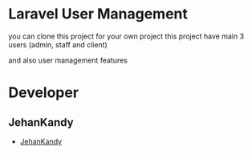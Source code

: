 # Laravel User Management


you can clone this project for your own project 
this project have main 3 users (admin, staff and client)

and also user management features

# Developer

## JehanKandy

- [JehanKandy](https://github.com/JehanKandy)